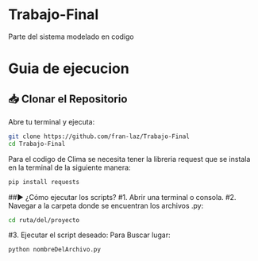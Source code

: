# Trabajo-Final
Parte del sistema modelado en codigo
# Guia de ejecucion
## 📥 Clonar el Repositorio

Abre tu terminal y ejecuta:

```bash
git clone https://github.com/fran-laz/Trabajo-Final
cd Trabajo-Final
```
Para el codigo de Clima se necesita tener la libreria request que se instala en la terminal de la siguiente manera:

```bash
pip install requests
```

##▶️ ¿Cómo ejecutar los scripts?
#1. Abrir una terminal o consola.
#2. Navegar a la carpeta donde se encuentran los archivos .py:

```bash
cd ruta/del/proyecto
```

#3. Ejecutar el script deseado:
Para Buscar lugar:

```bash
python nombreDelArchivo.py
```
